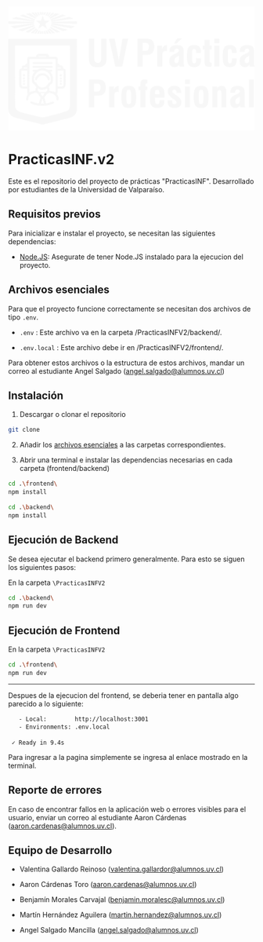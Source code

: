 
![Logo de las Practicas UV](/Logo_Practica_Blanco.png)

# PracticasINF.v2

Este es el repositorio del proyecto de prácticas "PracticasINF". Desarrollado por estudiantes de la Universidad de Valparaíso.

## Requisitos previos

Para inicializar e instalar el proyecto, se necesitan las siguientes dependencias:

- [Node.JS](https://nodejs.org/en/download): Asegurate de tener Node.JS instalado para la ejecucion del proyecto.

## Archivos esenciales

Para que el proyecto funcione correctamente se necesitan dos archivos de tipo `.env`.

- `.env` : Este archivo va en la carpeta /PracticasINFV2/backend/.

- `.env.local` : Este archivo debe ir en /PracticasINFV2/frontend/.

Para obtener estos archivos o la estructura de estos archivos, mandar un correo al estudiante Angel Salgado (angel.salgado@alumnos.uv.cl)

## Instalación

1. Descargar o clonar el repositorio
```bash
git clone 
```

2. Añadir los [archivos esenciales](#archivos-esenciales) a las carpetas correspondientes.

3. Abrir una terminal e instalar las dependencias necesarias en cada carpeta (frontend/backend)

```bash
cd .\frontend\
npm install
```

```bash
cd .\backend\
npm install
```

## Ejecución de Backend

Se desea ejecutar el backend primero generalmente. Para esto se siguen los siguientes pasos:

En la carpeta `\PracticasINFV2`
```bash
cd .\backend\
npm run dev
```

## Ejecución de Frontend

En la carpeta `\PracticasINFV2`
```bash
cd .\frontend\
npm run dev
```
___

Despues de la ejecucion del frontend, se deberia tener en pantalla algo parecido a lo siguiente:
```
   - Local:        http://localhost:3001
   - Environments: .env.local

 ✓ Ready in 9.4s
```

Para ingresar a la pagina simplemente se ingresa al enlace mostrado en la terminal.

## Reporte de errores

En caso de encontrar fallos en la aplicación web o errores visibles para el usuario, enviar un correo al estudiante Aaron Cárdenas (aaron.cardenas@alumnos.uv.cl).

## Equipo de Desarrollo

* Valentina Gallardo Reinoso (valentina.gallardor@alumnos.uv.cl)

* Aaron Cárdenas Toro (aaron.cardenas@alumnos.uv.cl)

* Benjamín Morales Carvajal (benjamin.moralesc@alumnos.uv.cl)

* Martín Hernández Aguilera (martin.hernandez@alumnos.uv.cl)

* Angel Salgado Mancilla (angel.salgado@alumnos.uv.cl)